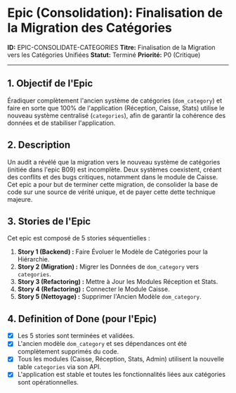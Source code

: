 # Epic (Consolidation): Finalisation de la Migration des Catégories

**ID:** EPIC-CONSOLIDATE-CATEGORIES
**Titre:** Finalisation de la Migration vers les Catégories Unifiées
**Statut:** Terminé
**Priorité:** P0 (Critique)

---

## 1. Objectif de l'Epic

Éradiquer complètement l'ancien système de catégories (`dom_category`) et faire en sorte que 100% de l'application (Réception, Caisse, Stats) utilise le nouveau système centralisé (`categories`), afin de garantir la cohérence des données et de stabiliser l'application.

## 2. Description

Un audit a révélé que la migration vers le nouveau système de catégories (initiée dans l'epic B09) est incomplète. Deux systèmes coexistent, créant des conflits et des bugs critiques, notamment dans le module de Caisse. Cet epic a pour but de terminer cette migration, de consolider la base de code sur une source de vérité unique, et de payer cette dette technique majeure.

## 3. Stories de l'Epic

Cet epic est composé de 5 stories séquentielles :

1.  **Story 1 (Backend) :** Faire Évoluer le Modèle de Catégories pour la Hiérarchie.
2.  **Story 2 (Migration) :** Migrer les Données de `dom_category` vers `categories`.
3.  **Story 3 (Refactoring) :** Mettre à Jour les Modules Réception et Stats.
4.  **Story 4 (Refactoring) :** Connecter le Module Caisse.
5.  **Story 5 (Nettoyage) :** Supprimer l'Ancien Modèle `dom_category`.

## 4. Definition of Done (pour l'Epic)

- [x] Les 5 stories sont terminées et validées.
- [x] L'ancien modèle `dom_category` et ses dépendances ont été complètement supprimés du code.
- [x] Tous les modules (Caisse, Réception, Stats, Admin) utilisent la nouvelle table `categories` via son API.
- [x] L'application est stable et toutes les fonctionnalités liées aux catégories sont opérationnelles.
